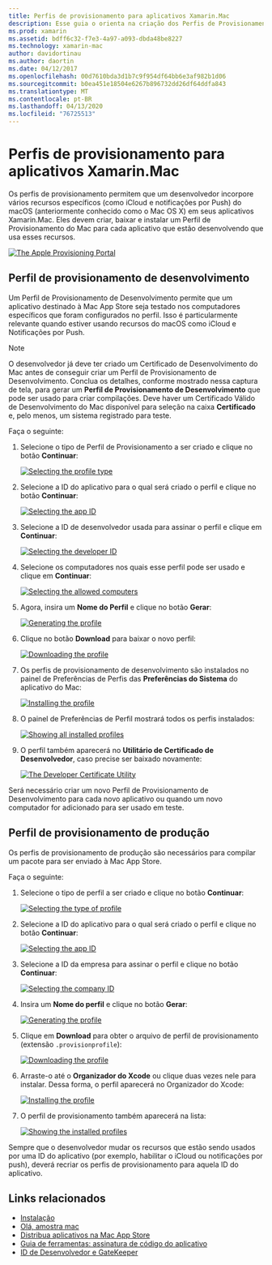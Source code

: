 ```yaml
---
title: Perfis de provisionamento para aplicativos Xamarin.Mac
description: Esse guia o orienta na criação dos Perfis de Provisionamento que serão necessários para publicar um aplicativo Xamarin.Mac.
ms.prod: xamarin
ms.assetid: bdff6c32-f7e3-4a97-a093-dbda48be8227
ms.technology: xamarin-mac
author: davidortinau
ms.author: daortin
ms.date: 04/12/2017
ms.openlocfilehash: 00d7610bda3d1b7c9f954df64bb6e3af982b1d06
ms.sourcegitcommit: b0ea451e18504e6267b896732dd26df64ddfa843
ms.translationtype: MT
ms.contentlocale: pt-BR
ms.lasthandoff: 04/13/2020
ms.locfileid: "76725513"
---
```

# <a name="provisioning-profiles-for-xamarinmac-apps"></a>Perfis de provisionamento para aplicativos Xamarin.Mac

Os perfis de provisionamento permitem que um desenvolvedor incorpore vários recursos específicos (como iCloud e notificações por Push) do macOS (anteriormente conhecido como o Mac OS X) em seus aplicativos Xamarin.Mac. Eles devem criar, baixar e instalar um Perfil de Provisionamento do Mac para cada aplicativo que estão desenvolvendo que usa esses recursos.

[![](profiles-images/certif13.png "The Apple Provisioning Portal")](profiles-images/certif13.png#lightbox)

## <a name="development-provisioning-profile"></a>Perfil de provisionamento de desenvolvimento

Um Perfil de Provisionamento de Desenvolvimento permite que um aplicativo destinado à Mac App Store seja testado nos computadores específicos que foram configurados no perfil. Isso é particularmente relevante quando estiver usando recursos do macOS como iCloud e Notificações por Push.

> [!NOTE]
> O desenvolvedor já deve ter criado um Certificado de Desenvolvimento do Mac antes de conseguir criar um Perfil de Provisionamento de Desenvolvimento. Conclua os detalhes, conforme mostrado nessa captura de tela, para gerar um **Perfil de Provisionamento de Desenvolvimento** que pode ser usado para criar compilações. Deve haver um Certificado Válido de Desenvolvimento do Mac disponível para seleção na caixa **Certificado** e, pelo menos, um sistema registrado para teste.

Faça o seguinte:

1. Selecione o tipo de Perfil de Provisionamento a ser criado e clique no botão **Continuar**:

    [![](profiles-images/certif14.png "Selecting the profile type")](profiles-images/certif14.png#lightbox)
2. Selecione a ID do aplicativo para o qual será criado o perfil e clique no botão **Continuar**:

    [![](profiles-images/certif15.png "Selecting the app ID")](profiles-images/certif15.png#lightbox)
3. Selecione a ID de desenvolvedor usada para assinar o perfil e clique em **Continuar**:

    [![](profiles-images/certif16.png "Selecting the developer ID")](profiles-images/certif16.png#lightbox)
4. Selecione os computadores nos quais esse perfil pode ser usado e clique em **Continuar**:

    [![](profiles-images/certif17.png "Selecting the allowed computers")](profiles-images/certif17.png#lightbox)
5. Agora, insira um **Nome do Perfil** e clique no botão **Gerar**:

    [![](profiles-images/certif18.png "Generating the profile")](profiles-images/certif18.png#lightbox)
6. Clique no botão **Download** para baixar o novo perfil:

    [![](profiles-images/certif19.png "Downloading the profile")](profiles-images/certif19.png#lightbox)
7. Os perfis de provisionamento de desenvolvimento são instalados no painel de Preferências de Perfis das **Preferências do Sistema** do aplicativo do Mac:

    [![](profiles-images/certif20.png "Installing the profile")](profiles-images/certif20.png#lightbox)
8. O painel de Preferências de Perfil mostrará todos os perfis instalados:

    [![](profiles-images/image47.png "Showing all installed profiles")](profiles-images/image47.png#lightbox)
9. O perfil também aparecerá no **Utilitário de Certificado de Desenvolvedor**, caso precise ser baixado novamente:

    [![](profiles-images/image48.png "The Developer Certificate Utility")](profiles-images/image48.png#lightbox)

Será necessário criar um novo Perfil de Provisionamento de Desenvolvimento para cada novo aplicativo ou quando um novo computador for adicionado para ser usado em teste.

## <a name="production-provisioning-profile"></a>Perfil de provisionamento de produção

Os perfis de provisionamento de produção são necessários para compilar um pacote para ser enviado à Mac App Store.

Faça o seguinte:

1. Selecione o tipo de perfil a ser criado e clique no botão **Continuar**:

    [![](profiles-images/certif21.png "Selecting the type of profile")](profiles-images/certif21.png#lightbox)
2. Selecione a ID do aplicativo para o qual será criado o perfil e clique no botão **Continuar**:

    [![](profiles-images/certif15.png "Selecting the app ID")](profiles-images/certif15.png#lightbox)
3. Selecione a ID da empresa para assinar o perfil e clique no botão **Continuar**:

    [![](profiles-images/certif23.png "Selecting the company ID")](profiles-images/certif23.png#lightbox)
4. Insira um **Nome do perfil** e clique no botão **Gerar**:

    [![](profiles-images/certif24.png "Generating the profile")](profiles-images/certif24.png#lightbox)
5. Clique em **Download** para obter o arquivo de perfil de provisionamento (extensão `.provisionprofile`):

    [![](profiles-images/certif25.png "Downloading the profile")](profiles-images/certif25.png#lightbox)
6. Arraste-o até o **Organizador do Xcode** ou clique duas vezes nele para instalar. Dessa forma, o perfil aparecerá no Organizador do Xcode:

    [![](profiles-images/image51.png "Installing the profile")](profiles-images/image51.png#lightbox)
7. O perfil de provisionamento também aparecerá na lista:

    [![](profiles-images/certif26.png "Showing the installed profiles")](profiles-images/certif26.png#lightbox)

Sempre que o desenvolvedor mudar os recursos que estão sendo usados por uma ID do aplicativo (por exemplo, habilitar o iCloud ou notificações por push), deverá recriar os perfis de provisionamento para aquela ID do aplicativo.

## <a name="related-links"></a>Links relacionados

- [Instalação](~//mac/get-started/installation.md)
- [Olá, amostra mac](~//mac/get-started/hello-mac.md)
- [Distribua aplicativos na Mac App Store](https://developer.apple.com/devcenter/mac/checklist/)
- [Guia de ferramentas: assinatura de código do aplicativo](https://developer.apple.com/library/mac/#documentation/ToolsLanguages/Conceptual/OSXWorkflowGuide/CodeSigning/CodeSigning.html)
- [ID de Desenvolvedor e GateKeeper](https://developer.apple.com/developer-id/)
